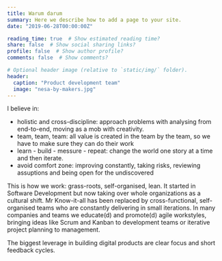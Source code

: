 ```yaml
---
title: Warum darum
summary: Here we describe how to add a page to your site.
date: "2019-06-28T00:00:00Z"

reading_time: true  # Show estimated reading time?
share: false  # Show social sharing links?
profile: false  # Show author profile?
comments: false  # Show comments?

# Optional header image (relative to `static/img/` folder).
header:
  caption: "Product development team"
  image: "nesa-by-makers.jpg"
---
```

I believe in:

* holistic and cross-discipline: approach problems with analysing from end-to-end, moving as a mob with creativity. 
* team, team, team: all value is created in the team by the team, so we have to make sure they can do their work
* learn - build - messure - repeat: change the world one story at a time and then iterate.
* avoid comfort zone: improving constantly, taking risks, reviewing assuptions and being open for the undiscovered

This is how we work: grass-roots, self-organised, lean. It started in Software Development but now taking over whole organizations as a cultural shift. Mr Know-it-all has been replaced by cross-functional, self-organised teams who are constantly delivering in small iterations. In many companies and teams we educate(d) and promote(d) agile workstyles, bringing ideas like Scrum and Kanban to development teams or iterative project planning to management.

The biggest leverage in building digital products are clear focus and short feedback cycles.



